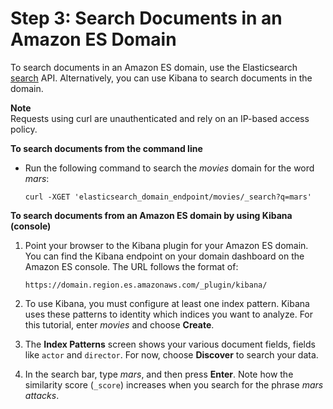 # Step 3: Search Documents in an Amazon ES Domain<a name="es-gsg-search"></a>

To search documents in an Amazon ES domain, use the Elasticsearch [search](https://www.elastic.co/guide/en/elasticsearch/reference/current/_the_search_api.html) API\. Alternatively, you can use Kibana to search documents in the domain\.

**Note**  
Requests using curl are unauthenticated and rely on an IP\-based access policy\.

**To search documents from the command line**

+ Run the following command to search the *movies* domain for the word *mars*:

  ```
  curl -XGET 'elasticsearch_domain_endpoint/movies/_search?q=mars'
  ```

**To search documents from an Amazon ES domain by using Kibana \(console\)**

1. Point your browser to the Kibana plugin for your Amazon ES domain\. You can find the Kibana endpoint on your domain dashboard on the Amazon ES console\. The URL follows the format of:

   ```
   https://domain.region.es.amazonaws.com/_plugin/kibana/
   ```

1. To use Kibana, you must configure at least one index pattern\. Kibana uses these patterns to identity which indices you want to analyze\. For this tutorial, enter *movies* and choose **Create**\.

1. The **Index Patterns** screen shows your various document fields, fields like `actor` and `director`\. For now, choose **Discover** to search your data\.

1. In the search bar, type *mars*, and then press **Enter**\. Note how the similarity score \(`_score`\) increases when you search for the phrase *mars attacks*\.